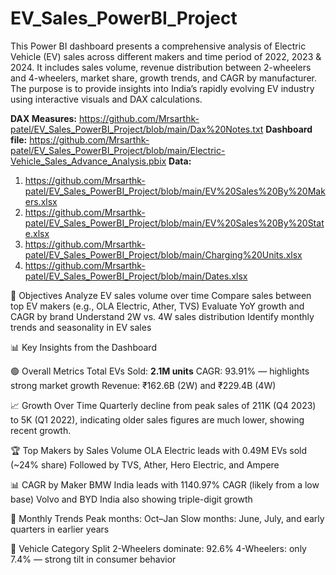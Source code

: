 # EV_Sales_PowerBI_Project

This Power BI dashboard presents a comprehensive analysis of Electric Vehicle (EV) sales across different makers and time period of 2022, 2023 & 2024. It includes sales volume, revenue distribution between 2-wheelers and 4-wheelers, market share, growth trends, and CAGR by manufacturer. The purpose is to provide insights into India’s rapidly evolving EV industry using interactive visuals and DAX calculations.

**DAX Measures:** https://github.com/Mrsarthk-patel/EV_Sales_PowerBI_Project/blob/main/Dax%20Notes.txt
**Dashboard file:** https://github.com/Mrsarthk-patel/EV_Sales_PowerBI_Project/blob/main/Electric-Vehicle_Sales_Advance_Analysis.pbix
**Data:** 
1. https://github.com/Mrsarthk-patel/EV_Sales_PowerBI_Project/blob/main/EV%20Sales%20By%20Makers.xlsx
2. https://github.com/Mrsarthk-patel/EV_Sales_PowerBI_Project/blob/main/EV%20Sales%20By%20State.xlsx
3. https://github.com/Mrsarthk-patel/EV_Sales_PowerBI_Project/blob/main/Charging%20Units.xlsx
4. https://github.com/Mrsarthk-patel/EV_Sales_PowerBI_Project/blob/main/Dates.xlsx

🎯 Objectives
Analyze EV sales volume over time
Compare sales between top EV makers (e.g., OLA Electric, Ather, TVS)
Evaluate YoY growth and CAGR by brand
Understand 2W vs. 4W sales distribution
Identify monthly trends and seasonality in EV sales

📊 Key Insights from the Dashboard

🟢 Overall Metrics
Total EVs Sold: **2.1M units**
CAGR: 93.91% — highlights strong market growth
Revenue: ₹162.6B (2W) and ₹229.4B (4W)

📈 Growth Over Time
Quarterly decline from peak sales of 211K (Q4 2023) to 5K (Q1 2022), indicating older sales figures are much lower, showing recent growth.

🏆 Top Makers by Sales Volume
OLA Electric leads with 0.49M EVs sold (~24% share)
Followed by TVS, Ather, Hero Electric, and Ampere

📊 CAGR by Maker
BMW India leads with 1140.97% CAGR (likely from a low base)
Volvo and BYD India also showing triple-digit growth

🧾 Monthly Trends
Peak months: Oct–Jan
Slow months: June, July, and early quarters in earlier years

📌 Vehicle Category Split
2-Wheelers dominate: 92.6%
4-Wheelers: only 7.4% — strong tilt in consumer behavior

